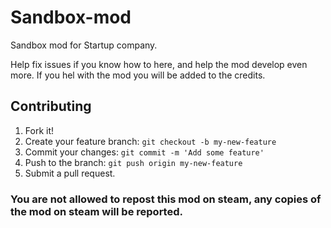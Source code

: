 # Sandbox-mod
Sandbox mod for Startup company.

Help fix issues if you know how to here, and help the mod develop even more. If you hel with the mod you will be added to the credits.

## Contributing

1. Fork it!
2. Create your feature branch: `git checkout -b my-new-feature`
3. Commit your changes: `git commit -m 'Add some feature'`
4. Push to the branch: `git push origin my-new-feature`
5. Submit a pull request.



### You are not allowed to repost this mod on steam, any copies of the mod on steam will be reported.
